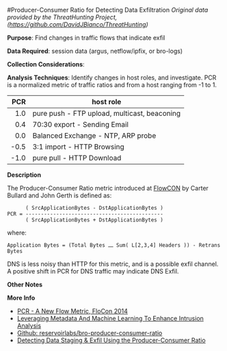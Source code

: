#Producer-Consumer Ratio for Detecting Data Exfiltration
*Original data provided by the ThreatHunting Project, (https://github.com/DavidJBianco/ThreatHunting)*

**Purpose**: Find changes in traffic flows that indicate exfil

**Data Required**: session data (argus, netflow/ipfix, or bro-logs)

**Collection Considerations**: 

**Analysis Techniques**: Identify changes in host roles, and investigate. PCR is
a normalized metric of traffic ratios and from a host ranging from -1 to 1. 

|  PCR | host role |
| ---: | --------- |
|  1.0 | pure push - FTP upload, multicast, beaconing |
|  0.4 | 70:30 export - Sending Email |
|  0.0 | Balanced Exchange - NTP, ARP probe |
| -0.5 | 3:1 import - HTTP Browsing |
| -1.0 | pure pull - HTTP Download |
    
**Description**

The Producer-Consumer Ratio metric introduced at [FlowCON](http://qosient.com/argus/presentations/Argus.FloCon.2014.PCR.Presentation.pdf) by Carter Bullard and John Gerth is defined as:

          ( SrcApplicationBytes - DstApplicationBytes )
    PCR = ---------------------------------------------
          ( SrcApplicationBytes + DstApplicationBytes )

where:

    Application Bytes = (Total Bytes ⎼ Sum( L[2,3,4] Headers )) - Retrans Bytes

DNS is less noisy than HTTP for this metric, and is a possible exfil channel. A
positive shift in PCR for DNS traffic may indicate DNS Exfil.


**Other Notes**


**More Info**

- [PCR - A New Flow Metric, FloCon 2014](http://qosient.com/argus/presentations/Argus.FloCon.2014.PCR.Presentation.pdf)
- [Leveraging Metadata And Machine Learning To Enhance Intrusion Analysis](http://spotidoc.com/doc/367670/leveraging-metadata-and-machine-learning)
- [Github: reservoirlabs/bro-producer-consumer-ratio](https://github.com/reservoirlabs/bro-producer-consumer-ratio)
- [Detecting Data Staging & Exfil Using the Producer-Consumer Ratio](http://detect-respond.blogspot.com/2016/09/detecting-data-staging-exfil-using-PCR-shift.html)
